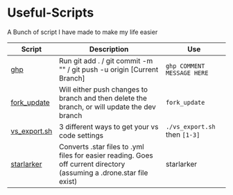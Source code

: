 # Useful-Scripts
A Bunch of script I have made to make my life easier

| Script  | Description  | Use  |
|---------|--------------|------|
|  [ghp](Scripts/ghp/README.md) |  Run git add . / git commit -m "" / git push -u origin [Current Branch] | ```ghp COMMENT MESSAGE HERE```  |
|  [fork_update](Scripts/fork_update/) |  Will either push changes to branch and then delete the branch, or will update the dev branch |  ```fork_update``` |
| [vs_export.sh](Scripts/vs_export/)  | 3 different ways to get your vs code settings  | ```./vs_export.sh``` then ```[1-3]```  |
| [starlarker](Scripts/starlarker/)  | Converts .star files to .yml files for easier reading. Goes off current directory (assuming a .drone.star file exist)  | starlarker  |


